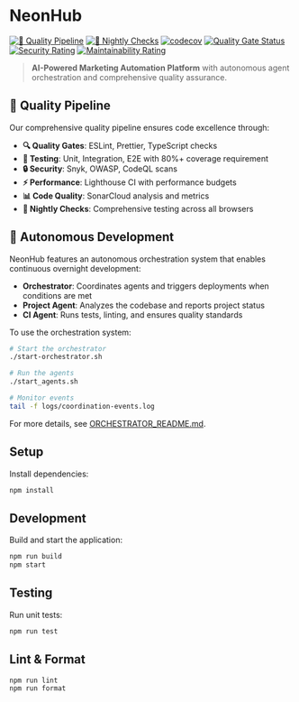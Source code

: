# NeonHub

[![🚀 Quality Pipeline](https://github.com/neonhub/neonhub/actions/workflows/ci.yml/badge.svg)](https://github.com/neonhub/neonhub/actions/workflows/ci.yml)
[![🌙 Nightly Checks](https://github.com/neonhub/neonhub/actions/workflows/nightly.yml/badge.svg)](https://github.com/neonhub/neonhub/actions/workflows/nightly.yml)
[![codecov](https://codecov.io/gh/neonhub/neonhub/branch/main/graph/badge.svg)](https://codecov.io/gh/neonhub/neonhub)
[![Quality Gate Status](https://sonarcloud.io/api/project_badges/measure?project=neonhub_neonhub&metric=alert_status)](https://sonarcloud.io/summary/new_code?id=neonhub_neonhub)
[![Security Rating](https://sonarcloud.io/api/project_badges/measure?project=neonhub_neonhub&metric=security_rating)](https://sonarcloud.io/summary/new_code?id=neonhub_neonhub)
[![Maintainability Rating](https://sonarcloud.io/api/project_badges/measure?project=neonhub_neonhub&metric=sqale_rating)](https://sonarcloud.io/summary/new_code?id=neonhub_neonhub)

> **AI-Powered Marketing Automation Platform** with autonomous agent orchestration and comprehensive quality assurance.

## 🚀 Quality Pipeline

Our comprehensive quality pipeline ensures code excellence through:

- **🔍 Quality Gates**: ESLint, Prettier, TypeScript checks
- **🧪 Testing**: Unit, Integration, E2E with 80%+ coverage requirement
- **🔒 Security**: Snyk, OWASP, CodeQL scans
- **⚡ Performance**: Lighthouse CI with performance budgets
- **📊 Code Quality**: SonarCloud analysis and metrics
- **🌙 Nightly Checks**: Comprehensive testing across all browsers

## 🤖 Autonomous Development

NeonHub features an autonomous orchestration system that enables continuous overnight development:

- **Orchestrator**: Coordinates agents and triggers deployments when conditions are met
- **Project Agent**: Analyzes the codebase and reports project status
- **CI Agent**: Runs tests, linting, and ensures quality standards

To use the orchestration system:

```bash
# Start the orchestrator
./start-orchestrator.sh

# Run the agents
./start_agents.sh

# Monitor events
tail -f logs/coordination-events.log
```

For more details, see [ORCHESTRATOR_README.md](ORCHESTRATOR_README.md).

## Setup

Install dependencies:

```bash
npm install
```

## Development

Build and start the application:

```bash
npm run build
npm start
```

## Testing

Run unit tests:

```bash
npm run test
```

## Lint & Format

```bash
npm run lint
npm run format
```
